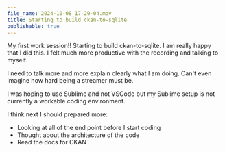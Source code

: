 ```yaml
---
file_name: 2024-10-08_17-29-04.mov
title: Starting to build ckan-to-sqlite
publishable: true
---
```


My first work session!! Starting to build ckan-to-sqlite. I am really happy that I did this. I felt much more productive with the recording and talking to myself.

I need to talk more and more explain clearly what I am doing. Can't even imagine how hard being a streamer must be.

I was hoping to use Sublime and not VSCode but my Sublime setup is not currently a workable coding environment.

I think next I should prepared more:

- Looking at all of the end point before I start coding
- Thought about the architecture of the code
- Read the docs for CKAN